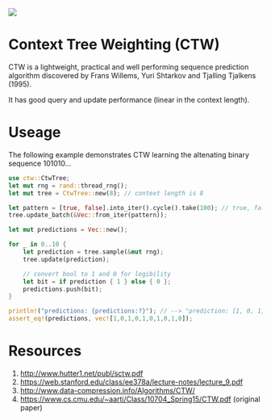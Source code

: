 <a href="https://crates.io/crates/ctw"><img src="https://img.shields.io/crates/v/ctw.svg"></a>

# Context Tree Weighting (CTW)

CTW is a lightweight, practical and well performing sequence prediction algorithm discovered by Frans Willems, Yuri Shtarkov and Tjalling Tjalkens (1995).

It has good query and update performance (linear in the context length).

# Useage

The following example demonstrates CTW learning the altenating binary sequence 101010...

```rust
use ctw::CtwTree;
let mut rng = rand::thread_rng();
let mut tree = CtwTree::new(8); // context length is 8

let pattern = [true, false].into_iter().cycle().take(100); // true, false, true, ..
tree.update_batch(&Vec::from_iter(pattern));

let mut predictions = Vec::new();

for _ in 0..10 {
    let prediction = tree.sample(&mut rng);
    tree.update(prediction);

    // convert bool to 1 and 0 for legibility
    let bit = if prediction { 1 } else { 0 };
    predictions.push(bit);
}

println!("predictions: {predictions:?}"); // --> "prediction: [1, 0, 1, 0, 1, 0, 1, 0, 1, 0]"
assert_eq!(predictions, vec![1,0,1,0,1,0,1,0,1,0]);
```

# Resources

1. http://www.hutter1.net/publ/sctw.pdf
2. https://web.stanford.edu/class/ee378a/lecture-notes/lecture_9.pdf
3. http://www.data-compression.info/Algorithms/CTW/
4. https://www.cs.cmu.edu/~aarti/Class/10704_Spring15/CTW.pdf (original paper)
